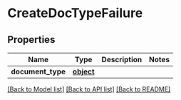 # CreateDocTypeFailure

## Properties
Name | Type | Description | Notes
------------ | ------------- | ------------- | -------------
**document_type** | [**object**](.md) |  | 

[[Back to Model list]](../README.md#documentation-for-models) [[Back to API list]](../README.md#documentation-for-api-endpoints) [[Back to README]](../README.md)


